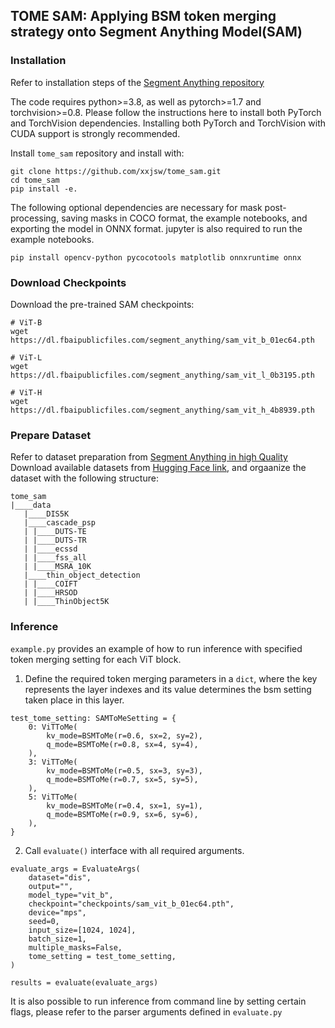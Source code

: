 ## TOME SAM: Applying BSM token merging strategy onto Segment Anything Model(SAM)

### Installation
Refer to installation steps of the [Segment Anything repository](https://github.com/facebookresearch/segment-anything?tab=readme-ov-file#installation)

The code requires python>=3.8, as well as pytorch>=1.7 and torchvision>=0.8. Please follow the instructions here to install both PyTorch and TorchVision dependencies. Installing both PyTorch and TorchVision with CUDA support is strongly recommended.

Install `tome_sam` repository and install with:
```
git clone https://github.com/xxjsw/tome_sam.git
cd tome_sam
pip install -e.
```

The following optional dependencies are necessary for mask post-processing, saving masks in COCO format, the example notebooks, and exporting the model in ONNX format. jupyter is also required to run the example notebooks.
```
pip install opencv-python pycocotools matplotlib onnxruntime onnx
```

### Download Checkpoints
Download the pre-trained SAM checkpoints:
```
# ViT-B 
wget https://dl.fbaipublicfiles.com/segment_anything/sam_vit_b_01ec64.pth

# ViT-L 
wget https://dl.fbaipublicfiles.com/segment_anything/sam_vit_l_0b3195.pth

# ViT-H 
wget https://dl.fbaipublicfiles.com/segment_anything/sam_vit_h_4b8939.pth
```

### Prepare Dataset
Refer to dataset preparation from [Segment Anything in high Quality](https://github.com/SysCV/sam-hq/blob/main/train/README.md#1-data-preparation)
Download available datasets from [Hugging Face link](https://huggingface.co/sam-hq-team/sam-hq-training/tree/main/data), and orgaanize the
dataset with the following structure:
```
tome_sam
|____data
   |____DIS5K
   |____cascade_psp
   | |____DUTS-TE
   | |____DUTS-TR
   | |____ecssd
   | |____fss_all
   | |____MSRA_10K
   |____thin_object_detection
   | |____COIFT
   | |____HRSOD
   | |____ThinObject5K
```
### Inference
`example.py` provides an example of how to run inference with specified token merging setting for each ViT block.
1. Define the required token merging parameters in a `dict`, where the key represents the layer indexes and its 
value determines the bsm setting taken place in this layer.
```
test_tome_setting: SAMToMeSetting = {
    0: ViTToMe(
        kv_mode=BSMToMe(r=0.6, sx=2, sy=2),
        q_mode=BSMToMe(r=0.8, sx=4, sy=4),
    ),
    3: ViTToMe(
        kv_mode=BSMToMe(r=0.5, sx=3, sy=3),
        q_mode=BSMToMe(r=0.7, sx=5, sy=5),
    ),
    5: ViTToMe(
        kv_mode=BSMToMe(r=0.4, sx=1, sy=1),
        q_mode=BSMToMe(r=0.9, sx=6, sy=6),
    ),
}
```

2. Call `evaluate()` interface with all required arguments.
```
evaluate_args = EvaluateArgs(
    dataset="dis",
    output="",
    model_type="vit_b",
    checkpoint="checkpoints/sam_vit_b_01ec64.pth",
    device="mps",
    seed=0,
    input_size=[1024, 1024],
    batch_size=1,
    multiple_masks=False,
    tome_setting = test_tome_setting,
)

results = evaluate(evaluate_args)
```

It is also possible to run inference from command line by setting certain flags, please refer to the parser arguments defined in
`evaluate.py`

